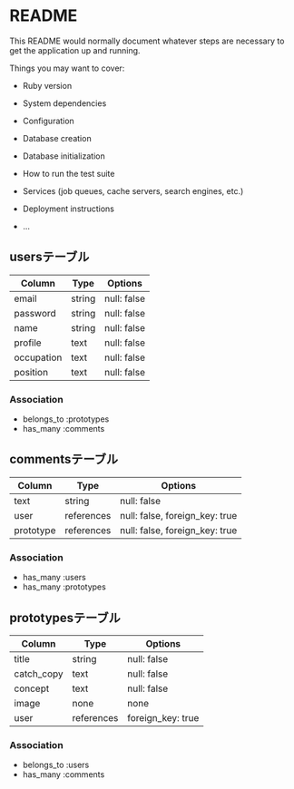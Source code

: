 # README

This README would normally document whatever steps are necessary to get the
application up and running.

Things you may want to cover:

* Ruby version

* System dependencies

* Configuration

* Database creation

* Database initialization

* How to run the test suite

* Services (job queues, cache servers, search engines, etc.)

* Deployment instructions

* ...

## usersテーブル

| Column     | Type   | Options    |
| ---------- | ------ | ---------- |
| email      | string | null: false|
| password   | string | null: false|
| name       | string | null: false|
| profile    | text   | null: false|
| occupation | text   | null: false|
| position   | text   | null: false|

### Association
- belongs_to :prototypes
- has_many :comments

## commentsテーブル

| Column    | Type       | Options                        |
| --------- | ---------- | ------------------------------ |
| text      | string     | null: false                    |
| user      | references | null: false, foreign_key: true |
| prototype | references | null: false, foreign_key: true |

### Association
- has_many :users
- has_many :prototypes

## prototypesテーブル

| Column     | Type       | Options           |
| ---------- | ---------- | ----------------- |
| title      | string     | null: false       |
| catch_copy | text       | null: false       |
| concept    | text       | null: false       |
| image      | none       | none              |
| user       | references | foreign_key: true |

### Association
- belongs_to :users
- has_many :comments